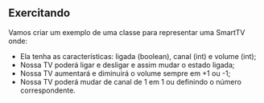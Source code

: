 ## Exercitando
Vamos criar um exemplo de uma classe para representar uma SmartTV onde:

- Ela tenha as características: ligada (boolean), canal (int) e volume (int);
- Nossa TV poderá ligar e desligar e assim mudar o estado ligada;
- Nossa TV aumentará e diminuirá o volume sempre em +1 ou -1;
- Nossa TV poderá mudar de canal de 1 em 1 ou definindo o número correspondente.

